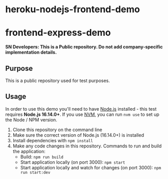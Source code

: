 # heroku-nodejs-frontend-demo
# frontend-express-demo

**SN Developers: This is a Public repository. Do not add company-specific implementation details.**

## Purpose 

This is a public repository used for test purposes.

## Usage

In order to use this demo you'll need to have [Node.js](https://nodejs.org/) installed - this test requires **Node.js 16.14.0+**.
If you use [NVM](https://github.com/nvm-sh/nvm), you can run `nvm use` to set up the Node / NPM version.

1. Clone this repository on the command line
2. Make sure the correct version of Node.js (16.14.0+) is installed
3. Install dependencies with ```npm install```
4. Make any code changes in this repository. Commands to run and build the application:
    - Build: ```npm run build```
    - Start application locally (on port 3000): ```npm start```
    - Start application locally and watch for changes (on port 3000): ```npm run start:dev```
